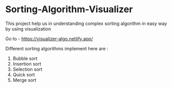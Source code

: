 # Sorting-Algorithm-Visualizer
This project help us in understanding complex sorting algorithm in easy way by using visualization

Go to - https://visualizer-algo.netlify.app/


Different sorting algorithms implement here are : 
1. Bubble sort 
2. Insertion sort
3. Selection sort
4. Quick sort
5. Merge sort
